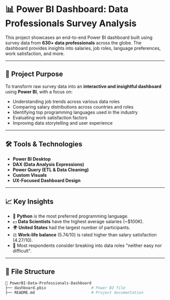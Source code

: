 # 📊 Power BI Dashboard: Data Professionals Survey Analysis

This project showcases an end-to-end Power BI dashboard built using survey data from **630+ data professionals** across the globe. The dashboard provides insights into salaries, job roles, language preferences, work satisfaction, and more.

---

## 📌 Project Purpose

To transform raw survey data into an **interactive and insightful dashboard** using **Power BI**, with a focus on:

- Understanding job trends across various data roles
- Comparing salary distributions across countries and roles
- Identifying top programming languages used in the industry
- Evaluating work satisfaction factors
- Improving data storytelling and user experience

---

## 🛠️ Tools & Technologies

- **Power BI Desktop**
- **DAX (Data Analysis Expressions)**
- **Power Query (ETL & Data Cleaning)**
- **Custom Visuals**
- **UX-Focused Dashboard Design**

---

## 📈 Key Insights

- 🧠 **Python** is the most preferred programming language.
- 💵 **Data Scientists** have the highest average salaries (~$100K).
- 🌍 **United States** had the largest number of participants.
- ⚖️ **Work-life balance** (5.74/10) is rated higher than salary satisfaction (4.27/10).
- 🧩 Most respondents consider breaking into data roles "neither easy nor difficult".

---


## 📂 File Structure

```bash
📁 PowerBI-Data-Professionals-Dashboard
├── dashboard.pbix                    # Power BI file
├── README.md                         # Project documentation

